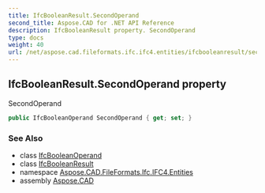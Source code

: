 ```yaml
---
title: IfcBooleanResult.SecondOperand
second_title: Aspose.CAD for .NET API Reference
description: IfcBooleanResult property. SecondOperand
type: docs
weight: 40
url: /net/aspose.cad.fileformats.ifc.ifc4.entities/ifcbooleanresult/secondoperand/
---
```

## IfcBooleanResult.SecondOperand property

SecondOperand

```csharp
public IfcBooleanOperand SecondOperand { get; set; }
```

### See Also

* class [IfcBooleanOperand](../../../aspose.cad.fileformats.ifc.ifc4.types/ifcbooleanoperand/)
* class [IfcBooleanResult](../)
* namespace [Aspose.CAD.FileFormats.Ifc.IFC4.Entities](../../ifcbooleanresult/)
* assembly [Aspose.CAD](../../../)


